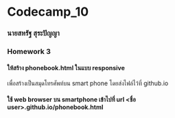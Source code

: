 # Codecamp_10
### นายสหรัฐ  สุระปัญญา
### Homework 3
#### ให้สร้าง phonebook.html ในแบบ responsive 
เพื่อสร้างเป็นสมุดโทรศัพท์บน smart phone
โดยส่งไฟล์ไว้ที่ github.io
#### ใช้ web browser บน smartphone เข้าไปที่  url <ชื่อ user>.github.io/phonebook.html

